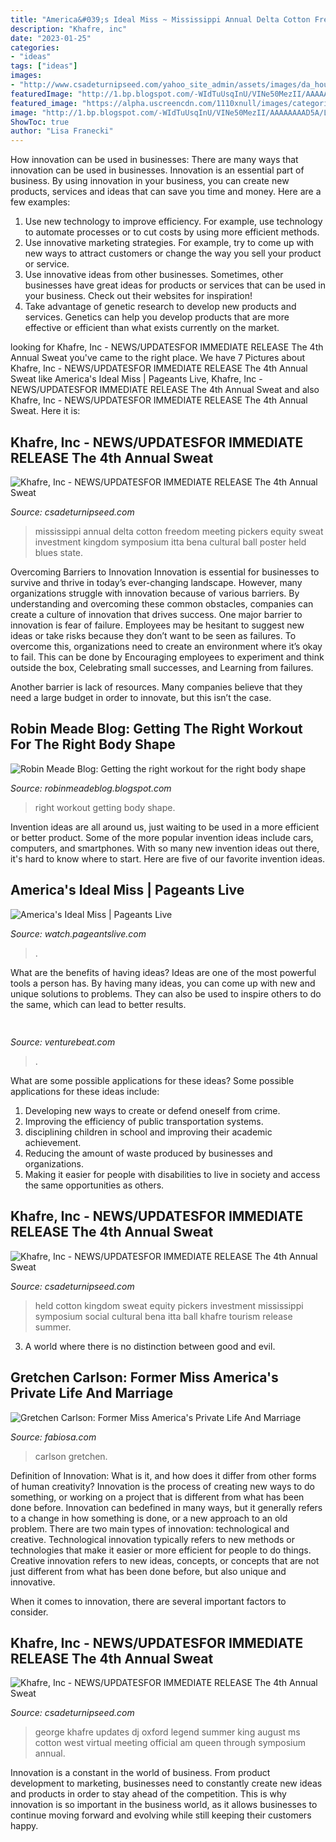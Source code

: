 ```yaml
---
title: "America&#039;s Ideal Miss ~ Mississippi Annual Delta Cotton Freedom Meeting Pickers Equity Sweat Investment Kingdom Symposium Itta Bena Cultural Ball Poster Held Blues State"
description: "Khafre, inc"
date: "2023-01-25"
categories:
- "ideas"
tags: ["ideas"]
images:
- "http://www.csadeturnipseed.com/yahoo_site_admin/assets/images/da_house_poster.268215411_std.JPG"
featuredImage: "http://1.bp.blogspot.com/-WIdTuUsqInU/VINe50MezII/AAAAAAAAD5A/LtTjdSqry-A/s1600/RobinMeade_Boobs2.jpg"
featured_image: "https://alpha.uscreencdn.com/1110xnull/images/categories/91052/Player_Image_MAIN.1626958993.jpg"
image: "http://1.bp.blogspot.com/-WIdTuUsqInU/VINe50MezII/AAAAAAAAD5A/LtTjdSqry-A/s1600/RobinMeade_Boobs2.jpg"
ShowToc: true
author: "Lisa Franecki"
---
```



How innovation can be used in businesses: There are many ways that innovation can be used in businesses.
Innovation is an essential part of business. By using innovation in your business, you can create new products, services and ideas that can save you time and money. Here are a few examples: 
1. Use new technology to improve efficiency. For example, use technology to automate processes or to cut costs by using more efficient methods. 
2. Use innovative marketing strategies. For example, try to come up with new ways to attract customers or change the way you sell your product or service. 
3. Use innovative ideas from other businesses. Sometimes, other businesses have great ideas for products or services that can be used in your business. Check out their websites for inspiration! 
4. Take advantage of genetic research to develop new products and services. Genetics can help you develop products that are more effective or efficient than what exists currently on the market.

	

		
looking for Khafre, Inc - NEWS/UPDATES﻿FOR IMMEDIATE RELEASE The 4th Annual Sweat you've came to the right place. We have 7 Pictures about Khafre, Inc - NEWS/UPDATES﻿FOR IMMEDIATE RELEASE The 4th Annual Sweat like America&#039;s Ideal Miss | Pageants Live, Khafre, Inc - NEWS/UPDATES﻿FOR IMMEDIATE RELEASE The 4th Annual Sweat and also Khafre, Inc - NEWS/UPDATES﻿FOR IMMEDIATE RELEASE The 4th Annual Sweat. Here it is:
		
    
## Khafre, Inc - NEWS/UPDATES﻿FOR IMMEDIATE RELEASE The 4th Annual Sweat

<img loading=lazy src="http://www.csadeturnipseed.com/yahoo_site_admin/assets/images/da_house_poster.268215411_std.JPG" onerror="this.onerror=null;this.src='https://tse4.mm.bing.net/th?id=OIP.NIV8DW-wPM6xs-BCyXHW7QHaLc&amp;pid=15.1';" alt="Khafre, Inc - NEWS/UPDATES﻿FOR IMMEDIATE RELEASE The 4th Annual Sweat">

_Source: csadeturnipseed.com_

>mississippi annual delta cotton freedom meeting pickers equity sweat investment kingdom symposium itta bena cultural ball poster held blues state. 

	

Overcoming Barriers to Innovation
Innovation is essential for businesses to survive and thrive in today’s ever-changing landscape. However, many organizations struggle with innovation because of various barriers. By understanding and overcoming these common obstacles, companies can create a culture of innovation that drives success.
One major barrier to innovation is fear of failure. Employees may be hesitant to suggest new ideas or take risks because they don’t want to be seen as failures. To overcome this, organizations need to create an environment where it’s okay to fail. This can be done by Encouraging employees to experiment and think outside the box, Celebrating small successes, and Learning from failures.

Another barrier is lack of resources. Many companies believe that they need a large budget in order to innovate, but this isn’t the case.

    
## Robin Meade Blog: Getting The Right Workout For The Right Body Shape

<img loading=lazy src="http://1.bp.blogspot.com/-WIdTuUsqInU/VINe50MezII/AAAAAAAAD5A/LtTjdSqry-A/s1600/RobinMeade_Boobs2.jpg" onerror="this.onerror=null;this.src='https://tse3.mm.bing.net/th?id=OIP.SVm4v7VbC4rSjIW7yc19TgHaGd&amp;pid=15.1';" alt="Robin Meade Blog: Getting the right workout for the right body shape">

_Source: robinmeadeblog.blogspot.com_

>right workout getting body shape. 

	

Invention ideas are all around us, just waiting to be used in a more efficient or better product. Some of the more popular invention ideas include cars, computers, and smartphones. With so many new invention ideas out there, it's hard to know where to start. Here are five of our favorite invention ideas.

    
## America&#039;s Ideal Miss | Pageants Live

<img loading=lazy src="https://alpha.uscreencdn.com/1110xnull/images/categories/91052/Player_Image_MAIN.1626958993.jpg" onerror="this.onerror=null;this.src='https://tse1.mm.bing.net/th?id=OIP.YUlNTSoC3HZ1nOkgHk3JAQHaEN&amp;pid=15.1';" alt="America&#039;s Ideal Miss | Pageants Live">

_Source: watch.pageantslive.com_

>. 

	

What are the benefits of having ideas?
Ideas are one of the most powerful tools a person has. By having many ideas, you can come up with new and unique solutions to problems. They can also be used to inspire others to do the same, which can lead to better results.

    
## 

<img loading=lazy src="https://venturebeat.com/wp-content/uploads/2020/03/image.png" onerror="this.onerror=null;this.src='https://tse2.mm.bing.net/th?id=OIP.9ZePvyxh0IXRaF9CL5VCvQHaEK&amp;pid=15.1';" alt="">

_Source: venturebeat.com_

>. 

	

What are some possible applications for these ideas?
Some possible applications for these ideas include: 
1. Developing new ways to create or defend oneself from crime. 
2. Improving the efficiency of public transportation systems. 
3. disciplining children in school and improving their academic achievement. 
4. Reducing the amount of waste produced by businesses and organizations. 
5. Making it easier for people with disabilities to live in society and access the same opportunities as others.

    
## Khafre, Inc - NEWS/UPDATES﻿FOR IMMEDIATE RELEASE The 4th Annual Sweat

<img loading=lazy src="http://www.csadeturnipseed.com/yahoo_site_admin/assets/images/2012House_Anniversary.145155949.jpg" onerror="this.onerror=null;this.src='https://tse4.mm.bing.net/th?id=OIP.XLdFoFoAAdU5KzwxpM1U5wHaJk&amp;pid=15.1';" alt="Khafre, Inc - NEWS/UPDATES﻿FOR IMMEDIATE RELEASE The 4th Annual Sweat">

_Source: csadeturnipseed.com_

>held cotton kingdom sweat equity pickers investment mississippi symposium social cultural bena itta ball khafre tourism release summer. 

	

3. A world where there is no distinction between good and evil. 

    
## Gretchen Carlson: Former Miss America&#039;s Private Life And Marriage

<img loading=lazy src="https://avalon.fabiosacdn.com/image/7c12f206-c0eb-4b9d-bd34-84360261bfb5.jpg" onerror="this.onerror=null;this.src='https://tse1.mm.bing.net/th?id=OIP.z1reuXg7ciAgFqUlZ4g19wHaLH&amp;pid=15.1';" alt="Gretchen Carlson: Former Miss America&#039;s Private Life And Marriage">

_Source: fabiosa.com_

>carlson gretchen. 

	

Definition of Innovation: What is it, and how does it differ from other forms of human creativity?
Innovation is the process of creating new ways to do something, or working on a project that is different from what has been done before. Innovation can bedefined in many ways, but it generally refers to a change in how something is done, or a new approach to an old problem. 
There are two main types of innovation: technological and creative. Technological innovation typically refers to new methods or technologies that make it easier or more efficient for people to do things. Creative innovation refers to new ideas, concepts, or concepts that are not just different from what has been done before, but also unique and innovative. 

When it comes to innovation, there are several important factors to consider.

    
## Khafre, Inc - NEWS/UPDATES﻿FOR IMMEDIATE RELEASE The 4th Annual Sweat

<img loading=lazy src="http://www.csadeturnipseed.com/yahoo_site_admin/assets/images/photo-74.239204800_std.JPG" onerror="this.onerror=null;this.src='https://tse1.mm.bing.net/th?id=OIP.WaWiXzCd4CzsdJL_rFqfzQHaJ4&amp;pid=15.1';" alt="Khafre, Inc - NEWS/UPDATES﻿FOR IMMEDIATE RELEASE The 4th Annual Sweat">

_Source: csadeturnipseed.com_

>george khafre updates dj oxford legend summer king august ms cotton west virtual meeting official am queen through symposium annual. 

	

Innovation is a constant in the world of business. From product development to marketing, businesses need to constantly create new ideas and products in order to stay ahead of the competition. This is why innovation is so important in the business world, as it allows businesses to continue moving forward and evolving while still keeping their customers happy.

